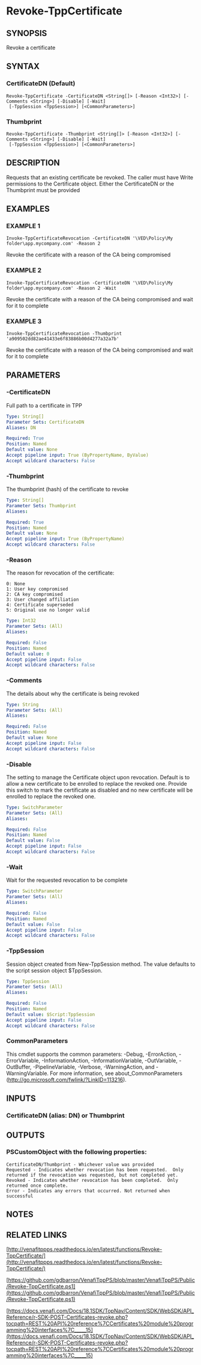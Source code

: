 # Revoke-TppCertificate

## SYNOPSIS
Revoke a certificate

## SYNTAX

### CertificateDN (Default)
```
Revoke-TppCertificate -CertificateDN <String[]> [-Reason <Int32>] [-Comments <String>] [-Disable] [-Wait]
 [-TppSession <TppSession>] [<CommonParameters>]
```

### Thumbprint
```
Revoke-TppCertificate -Thumbprint <String[]> [-Reason <Int32>] [-Comments <String>] [-Disable] [-Wait]
 [-TppSession <TppSession>] [<CommonParameters>]
```

## DESCRIPTION
Requests that an existing certificate be revoked.
The caller must have Write permissions to the Certificate object.
Either the CertificateDN or the Thumbprint must be provided

## EXAMPLES

### EXAMPLE 1
```
Invoke-TppCertificateRevocation -CertificateDN '\VED\Policy\My folder\app.mycompany.com' -Reason 2
```

Revoke the certificate with a reason of the CA being compromised

### EXAMPLE 2
```
Invoke-TppCertificateRevocation -CertificateDN '\VED\Policy\My folder\app.mycompany.com' -Reason 2 -Wait
```

Revoke the certificate with a reason of the CA being compromised and wait for it to complete

### EXAMPLE 3
```
Invoke-TppCertificateRevocation -Thumbprint 'a909502dd82ae41433e6f83886b00d4277a32a7b'
```

Revoke the certificate with a reason of the CA being compromised and wait for it to complete

## PARAMETERS

### -CertificateDN
Full path to a certificate in TPP

```yaml
Type: String[]
Parameter Sets: CertificateDN
Aliases: DN

Required: True
Position: Named
Default value: None
Accept pipeline input: True (ByPropertyName, ByValue)
Accept wildcard characters: False
```

### -Thumbprint
The thumbprint (hash) of the certificate to revoke

```yaml
Type: String[]
Parameter Sets: Thumbprint
Aliases:

Required: True
Position: Named
Default value: None
Accept pipeline input: True (ByPropertyName)
Accept wildcard characters: False
```

### -Reason
The reason for revocation of the certificate:

    0: None
    1: User key compromised
    2: CA key compromised
    3: User changed affiliation
    4: Certificate superseded
    5: Original use no longer valid

```yaml
Type: Int32
Parameter Sets: (All)
Aliases:

Required: False
Position: Named
Default value: 0
Accept pipeline input: False
Accept wildcard characters: False
```

### -Comments
The details about why the certificate is being revoked

```yaml
Type: String
Parameter Sets: (All)
Aliases:

Required: False
Position: Named
Default value: None
Accept pipeline input: False
Accept wildcard characters: False
```

### -Disable
The setting to manage the Certificate object upon revocation. 
Default is to allow a new certificate to be enrolled to replace the revoked one. 
Provide this switch to mark the certificate as disabled and no new certificate will be enrolled to replace the revoked one.

```yaml
Type: SwitchParameter
Parameter Sets: (All)
Aliases:

Required: False
Position: Named
Default value: False
Accept pipeline input: False
Accept wildcard characters: False
```

### -Wait
Wait for the requested revocation to be complete

```yaml
Type: SwitchParameter
Parameter Sets: (All)
Aliases:

Required: False
Position: Named
Default value: False
Accept pipeline input: False
Accept wildcard characters: False
```

### -TppSession
Session object created from New-TppSession method. 
The value defaults to the script session object $TppSession.

```yaml
Type: TppSession
Parameter Sets: (All)
Aliases:

Required: False
Position: Named
Default value: $Script:TppSession
Accept pipeline input: False
Accept wildcard characters: False
```

### CommonParameters
This cmdlet supports the common parameters: -Debug, -ErrorAction, -ErrorVariable, -InformationAction, -InformationVariable, -OutVariable, -OutBuffer, -PipelineVariable, -Verbose, -WarningAction, and -WarningVariable.
For more information, see about_CommonParameters (http://go.microsoft.com/fwlink/?LinkID=113216).

## INPUTS

### CertificateDN (alias: DN) or Thumbprint

## OUTPUTS

### PSCustomObject with the following properties:
    CertificateDN/Thumbprint - Whichever value was provided
    Requested - Indicates whether revocation has been requested.  Only returned if the revocation was requested, but not completed yet.
    Revoked - Indicates whether revocation has been completed.  Only returned once complete.
    Error - Indicates any errors that occurred. Not returned when successful

## NOTES

## RELATED LINKS

[http://venafitppps.readthedocs.io/en/latest/functions/Revoke-TppCertificate/](http://venafitppps.readthedocs.io/en/latest/functions/Revoke-TppCertificate/)

[https://github.com/gdbarron/VenafiTppPS/blob/master/VenafiTppPS/Public/Revoke-TppCertificate.ps1](https://github.com/gdbarron/VenafiTppPS/blob/master/VenafiTppPS/Public/Revoke-TppCertificate.ps1)

[https://docs.venafi.com/Docs/18.1SDK/TopNav/Content/SDK/WebSDK/API_Reference/r-SDK-POST-Certificates-revoke.php?tocpath=REST%20API%20reference%7CCertificates%20module%20programming%20interfaces%7C_____15](https://docs.venafi.com/Docs/18.1SDK/TopNav/Content/SDK/WebSDK/API_Reference/r-SDK-POST-Certificates-revoke.php?tocpath=REST%20API%20reference%7CCertificates%20module%20programming%20interfaces%7C_____15)

